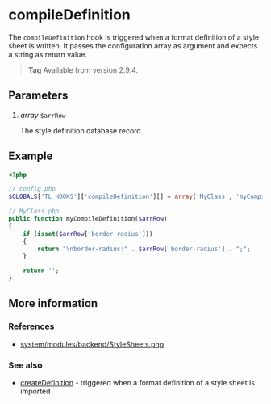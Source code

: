 # compileDefinition

The `compileDefinition` hook is triggered when a format definition of a style
sheet is written. It passes the configuration array as argument and expects a
string as return value.

> **Tag** Available from version 2.9.4.


## Parameters

1. *array* `$arrRow`

    The style definition database record.


## Example

```php
<?php

// config.php
$GLOBALS['TL_HOOKS']['compileDefinition'][] = array('MyClass', 'myCompileDefinition');

// MyClass.php
public function myCompileDefinition($arrRow)
{
    if (isset($arrRow['border-radius']))
    {
        return "\nborder-radius:" . $arrRow['border-radius'] . ";";
    }

    return '';
}
```


## More information


### References

- [system/modules/backend/StyleSheets.php](https://github.com/contao/core/blob/2.11.7/system/modules/backend/StyleSheets.php#L1014)


### See also

- [createDefinition](createDefinition.md) - triggered when a format definition of a style sheet is imported
